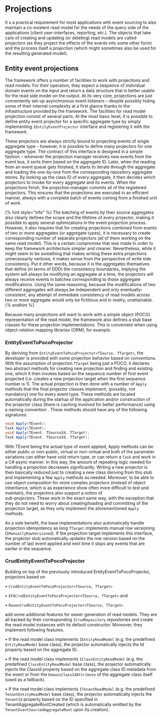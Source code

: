 # Projections

It s a practical requirement for most applications with event sourcing to also maintain a co-existent read model for the needs of the query side of the applications \(client user-interfaces, reporting, etc.\). The objects that take care of creating and updating \(or deleting\) read models are called _projectors_ \(as they project the effects of the events into some other form\) and the process itself a _projection_ \(which might sometimes also be used for the resulting generated model\).

## Entity event projections

The framework offers a number of facilities to work with projections and read models. For their operation, they expect a sequence of individual domain events on the input and return a data structure that is better usable for the read side model on the output. At its very core, projections are just conveniently set-up asynchronous event listeners – despite possibly hiding some of their internal complexity at a first glance thanks to the infrastructure provided by the framework. The facilities for read model projection consist of several parts. At the most basic level, it is possible to define entity event projector for a specific aggregate type by simply implementing `IEntityEventProjector` interface and registering it with the framework.

These projectors are always strictly bound to projecting events of single aggregate type – however, it is possible to define many projectors for one aggregate type. The contract of this interface is designed in a simple fashion – whenever the projection manager receives new events from the event bus, it sorts them based on the aggregate ID. Later, when the reading from an event queue gets finished, it starts to iterate through the aggregate and loading the one-by-one from the corresponding repository aggregate stores. By looking up the class ID of every aggregate, it then decides which projectors to invoke for every aggregate and its events. When the projections finish, the projection manager commits all of the registered projectors. This ensures that the projections are executed in an efficient manner, always with a complete batch of events coming from a finished unit of work.

{% hint style="info" %}
The batching of events by their source aggregates also clearly defines the scope and the lifetime of every projector, making it possible to apply several optimizations in the event projection process. However, it also requires that for creating projections combined from events of two or more aggregates \(or aggregate types\), it is necessary to create corresponding number of separate projectors \(all of them working on the same read model\). This is a certain compromise that was made in order to keep the framework architecture simpler and cleaner. Nevertheless, while it might seem to be something that makes writing these extra projections unnecessarily verbose, it makes sense from the perspective of write side consistency. Put it other words, because it is the aggregates themselves that define \(in terms of DDD\) the consistency boundaries, implying the system will always be modifying an aggregate at a time, the projectors will always receive events in batches corresponding to those aggregate modifications. Using the same reasoning, because the modifications of two different aggregates will always be independent and only eventually-consistent, any attempt of immediate consistency of read models across two or more aggregate would only be fictitious and in reality, unattainable.
{% endhint %}

Because many projections will want to work with a simple object \(POCO\) representation of the read model, the framework also defines a stub base classes for these projection implementations. This is convenient when using object-relation mapping libraries \(ORM\), for example.

### EntityEventToPocoProjector

By deriving from `EntityEventToPocoProjector<TSource, TTarget>`, the developer is provided with some projection behavior based on conventions. With the assumption of projection `TTarget` being just a POCO, it declares two abstract methods for creating new projection and finding and existing one, which it then invokes based on the sequence number of first event projected \(i.e. creates a new projection target when the first sequence number is 1\). The actual projection is then done with a number of `Apply` methods that the final projector classes implement, \(possibly, not mandatory\) one for every event type. These methods are located automatically  during the startup of the application and/or construction of the projector class \(there is caching involved for better performance\) using a naming convention . These methods should have any of the following signatures:

```csharp
void Apply(TEvent);
Task Apply(TEvent);
void Apply(TEvent, TSourceId, TTarget);
Task Apply(TEvent, TSourceId, TTarget);
```

With TEvent being the actual type of event applied, Apply methods can be either public or non-public, virtual or non-virtual and both of the parameter variations can either have void return type, or can return a `Task` and work in a C\# async manner. In this way, the amount of repeating logic needed for handling a projection decreases significantly. Writing a new projector is then basically reduced just to creating a new class deriving from this stub and implementing a few `Apply` methods as needed. Moreover, to be able to use object composition for more complex projectors \(instead of object inheritance, which is as experience show often more difficult to test and maintain\), the projectors also support a notion of  
_sub-projectors_. These work in the exact same way, with the exception that they do not need to worry about creating/loading and committing of the projection target, as they only implement the aforementioned `Apply` methods.

As a side benefit, the base implementations also automatically handle projection idempotency as long `TTarget` implements manual row versioning \(`IManuallyRowVersioned`\). If the projection target implements this interface, the projector stub automatically updates the row version based on the number of last event applied and next time it skips any events that are earlier in the sequence.

### CrudEntityEventToPocoProjector

Building on top of the previously introduced EntityEventToPocoProjector, projectors based on 

•	`CrudEntityEventToPocoProjector<TSource, TTarget>`

•	`EF6CrudEntityEventToPocoProjector<TSource, TTarget>` and

•	`RavenCrudEntityEventToPocoProjector<TSource, TTarget>`

add some additional features for easier generation of read models. They are all backed by their corresponding `ICrudRepository` repositories and create the read model instances with its default constructor. Moreover, they implement following features.

•	If the read model class implements `IEntityReadModel` \(e.g. the predefined `EntityReadModel` base class\), the projector automatically injects the Id property based on the aggregate ID.

•	If the read model class implements `IClassEntityReadModel` \(e.g. the predefined `ClassEntityReadModel` base class\), the projector automatically injects the ClassId property based on the aggregate class ID metadata from the event or from the `DomainClassIdAttribute` of the aggregate class itself \(used as a fallback\).

•	If the read model class implements `ITenantReadModel` \(e.g. the predefined `TenantEntityReadModel` base class\), the projector automatically injects the `TenantId` property based on the ID specified in TenantAggregateRootCreated \(which is automatically emitted by the `TenantEventSourcedAggregateRoot` upon its creation\).



